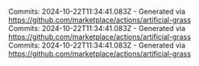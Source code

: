 Commits: 2024-10-22T11:34:41.083Z - Generated via https://github.com/marketplace/actions/artificial-grass
<br>
Commits: 2024-10-22T11:34:41.083Z - Generated via https://github.com/marketplace/actions/artificial-grass
<br>
Commits: 2024-10-22T11:34:41.083Z - Generated via https://github.com/marketplace/actions/artificial-grass
<br>
